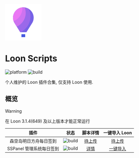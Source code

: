 ![](https://raw.githubusercontent.com/Loon0x00/LoonExampleConfig/master/App%20Icon/Icon-60%402x.png)

# Loon Scripts

![platform](https://img.shields.io/badge/platform-Loon-8A2BE2.svg) ![build](https://img.shields.io/badge/build-passing-brightgreen)

个人维护的 Loon 插件合集, 仅支持 Loon 使用.

## 概览

> [!WARNING]
> 在 Loon 3.1.4(649) 及以上版本才能正常运行

|           插件           |                               状态                               |                                      脚本详情                                       |                                                                    一键导入 Loon                                                                     |
| :----------------------: | :--------------------------------------------------------------: | :---------------------------------------------------------------------------------: | :--------------------------------------------------------------------------------------------------------------------------------------------------: |
|  森空岛明日方舟每日签到  |     ![build](https://img.shields.io/badge/status-待上传-red)     |                                     [待上传]()                                      |                                                                      [待上传]()                                                                      |
| SSPanel 管理系统每日签到 | ![build](https://img.shields.io/badge/status-维护中-brightgreen) | [详情](https://github.com/kayanouriko/Loon-Scripts/blob/main/src/sspanel/README.md) | [一键导入](https://www.nsloon.com/openloon/import?plugin=https://raw.githubusercontent.com/kayanouriko/Loon-Scripts/main/src/sspanel/sspanel.plugin) |